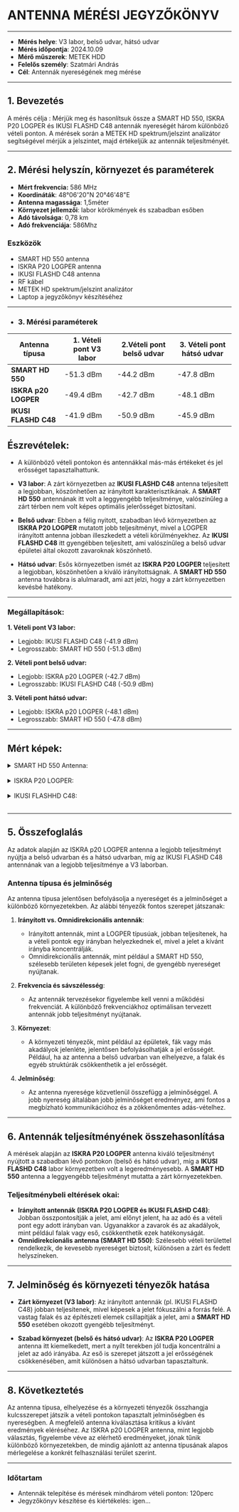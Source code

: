 # ANTENNA MÉRÉSI JEGYZŐKÖNYV
---
- **Mérés helye**: V3 labor, belső udvar, hátsó udvar
- **Mérés időpontja**: 2024.10.09
- **Mérő műszerek**:  METEK HDD
- **Felelős személy**: Szatmári András
- **Cél**: Antennák nyereségének meg mérése
---

## 1. **Bevezetés**
A mérés célja :
Mérjük meg és hasonlítsuk össze a SMART HD 550, ISKRA P20 LOGPER és IKUSI FLASHD C48 antennák nyereségét három különböző vételi ponton. A mérések során a METEK HD spektrum/jelszint analizátor segítségével mérjük a jelszintet, majd értékeljük az antennák teljesítményét.

---

## 2. **Mérési helyszín, környezet és paraméterek**

- **Mért frekvencia:** 586 MHz
- **Koordináták**: 48°06'20"N 20°46'48"E
- **Antenna magassága**: 1,5méter
- **Környezet jellemzői**: labor körökmények és szabadban esőben
- **Adó távolsága**: 0,78 km
- **Adó frekvenciája**: 586Mhz

### Eszközök
- SMART HD 550 antenna
- ISKRA P20 LOGPER antenna
- IKUSI FLASHD C48 antenna
- RF kábel
- METEK HD spektrum/jelszint analizátor
- Laptop a jegyzőkönyv készítéséhez

---

- ### 3. **Mérési paraméterek**


| Antenna típusa |1. Vételi pont V3 labor |2.Vételi pont belső udvar | 3. Vételi pont hátsó udvar|
|-----------------------|-------------|-----------|------------|
| **SMART HD 550**      | -51.3 dBm   | -44.2 dBm | -47.8 dBm  |
| **ISKRA p20 LOGPER**  | -49.4 dBm   | -42.7 dBm | -48.1 dBm  |
| **IKUSI FLASHD C48**  | -41.9 dBm   | -50.9 dBm | -45.9 dBm  |

## Észrevételek:
- A különböző vételi pontokon és antennákkal más-más értékeket és jel erősséget tapasztalhattunk.
  
- **V3 labor**: A zárt környezetben az **IKUSI FLASHD C48** antenna teljesített a legjobban, köszönhetően az irányított karakterisztikának. A **SMART HD 550** antennának itt volt a leggyengébb teljesítménye, valószínűleg a zárt térben nem volt képes optimális jelerősséget biztosítani.
  
- **Belső udvar**: Ebben a félig nyitott, szabadban lévő környezetben az **ISKRA P20 LOGPER** mutatott jobb teljesítményt, mivel a LOGPER irányított antenna jobban illeszkedett a vételi körülményekhez. Az **IKUSI FLASHD C48** itt gyengébben teljesített, ami valószínűleg a belső udvar épületei által okozott zavaroknak köszönhető.

- **Hátsó udvar**:  Esős környezetben ismét az **ISKRA P20 LOGPER** teljesített a legjobban, köszönhetően a kiváló irányítottságnak. A **SMART HD 550** antenna továbbra is alulmaradt, ami azt jelzi, hogy a zárt környezetben kevésbé hatékony.
  
---

### Megállapítások:
**1. Vételi pont V3 labor:**

- Legjobb: IKUSI FLASHD C48 (-41.9 dBm)
- Legrosszabb: SMART HD 550 (-51.3 dBm)

**2. Vételi pont belső udvar:**

- Legjobb: ISKRA p20 LOGPER (-42.7 dBm)
- Legrosszabb: IKUSI FLASHD C48 (-50.9 dBm)

**3. Vételi pont hátsó udvar:**

- Legjobb: ISKRA p20 LOGPER (-48.1 dBm)
- Legrosszabb: SMART HD 550 (-47.8 dBm)

---

## Mért képek:
<details>
    <summary>SMART HD 550 Antenna:</summary>
   
   **SMART HD 550**
    <img src="https://raw.githubusercontent.com/1SzatmariAndras6/TAVKOZLES2/refs/heads/main/JEGYZOKONYV/ANTENNAK/its_snapshot_0010.bmp"/>
    <img src="https://raw.githubusercontent.com/1SzatmariAndras6/TAVKOZLES2/refs/heads/main/JEGYZOKONYV/ANTENNAK/its_snapshot_0019.bmp"/>
    <img src="https://raw.githubusercontent.com/1SzatmariAndras6/TAVKOZLES2/refs/heads/main/JEGYZOKONYV/ANTENNAK/its_snapshot_0017.bmp"/>
    
---

</details>

<br>


<details>
    <summary>ISKRA P20 LOGPER:</summary>
   
   **SISKRA P20 LOGPER**
    <img src="https://raw.githubusercontent.com/1SzatmariAndras6/TAVKOZLES2/refs/heads/main/JEGYZOKONYV/ANTENNAK/its_snapshot_0015.bmp"/>
    <img src="https://raw.githubusercontent.com/1SzatmariAndras6/TAVKOZLES2/refs/heads/main/JEGYZOKONYV/ANTENNAK/its_snapshot_0021.bmp"/>
    <img src="https://raw.githubusercontent.com/1SzatmariAndras6/TAVKOZLES2/refs/heads/main/its_snapshot_0007.bmp"/>
    
---

</details>

<br>

<details>
    <summary>IKUSI FLASHHD C48:</summary>
   
   **IKUSI FLASHD C48**
    <img src="https://raw.githubusercontent.com/1SzatmariAndras6/TAVKOZLES2/refs/heads/main/JEGYZOKONYV/ANTENNAK/its_snapshot_0009.bmp"/>
    <img src="https://raw.githubusercontent.com/1SzatmariAndras6/TAVKOZLES2/refs/heads/main/JEGYZOKONYV/ANTENNAK/its_snapshot_0010.bmp"/>
    <img src="https://raw.githubusercontent.com/1SzatmariAndras6/TAVKOZLES2/refs/heads/main/its_snapshot_0006.bmp"/>
    
---

</details>

<br>

---

## 5. Összefoglalás
Az adatok alapján az ISKRA p20 LOGPER antenna a legjobb teljesítményt nyújtja a belső udvarban és a hátsó udvarban, míg az IKUSI FLASHD C48 antennának van a legjobb teljesítménye a V3 laborban.

### Antenna típusa és jelminőség

Az antenna típusa jelentősen befolyásolja a nyereséget és a jelminőséget a különböző környezetekben. Az alábbi tényezők fontos szerepet játszanak:

1. **Irányított vs. Omnidirekcionális antennák**:
   - Irányított antennák, mint a LOGPER típusúak, jobban teljesítenek, ha a vételi pontok egy irányban helyezkednek el, mivel a jelet a kívánt irányba koncentrálják.
   - Omnidirekcionális antennák, mint például a SMART HD 550, szélesebb területen képesek jelet fogni, de gyengébb nyereséget nyújtanak.

2. **Frekvencia és sávszélesség**:
   - Az antennák tervezésekor figyelembe kell venni a működési frekvenciát. A különböző frekvenciákhoz optimálisan tervezett antennák jobb teljesítményt nyújtanak.

3. **Környezet**:
   - A környezeti tényezők, mint például az épületek, fák vagy más akadályok jelenléte, jelentősen befolyásolhatják a jel erősségét. Például, ha az antenna a belső udvarban van elhelyezve, a falak és egyéb struktúrák csökkenthetik a jel erősségét.

4. **Jelminőség**:
   - Az antenna nyeresége közvetlenül összefügg a jelminőséggel. A jobb nyereség általában jobb jelminőséget eredményez, ami fontos a megbízható kommunikációhoz és a zökkenőmentes adás-vételhez.

 ---
  
## 6. Antennák teljesítményének összehasonlítása

A mérések alapján az **ISKRA P20 LOGPER** antenna kiváló teljesítményt nyújtott a szabadban lévő pontokon (belső és hátsó udvar), míg a **IKUSI FLASHD C48** labor környezetben volt a legeredményesebb. A **SMART HD 550** antenna a leggyengébb teljesítményt mutatta a zárt környezetekben.

### Teljesítménybeli eltérések okai:
- **Irányított antennák (ISKRA P20 LOGPER és IKUSI FLASHD C48)**: Jobban összpontosítják a jelet, ami előnyt jelent, ha az adó és a vételi pont egy adott irányban van. Ugyanakkor a zavarok és az akadályok, mint például falak vagy eső, csökkenthetik ezek hatékonyságát.
- **Omnidirekcionális antenna (SMART HD 550)**: Szélesebb vételi területtel rendelkezik, de kevesebb nyereséget biztosít, különösen a zárt és fedett helyszíneken.

---

## 7. Jelminőség és környezeti tényezők hatása

- **Zárt környezet (V3 labor)**: Az irányított antennák (pl. IKUSI FLASHD C48) jobban teljesítenek, mivel képesek a jelet fókuszálni a forrás felé. A vastag falak és az építészeti elemek csillapítják a jelet, ami a **SMART HD 550** esetében okozott gyengébb teljesítményt.
  
- **Szabad környezet (belső és hátsó udvar)**: Az **ISKRA P20 LOGPER** antenna itt kiemelkedett, mert a nyílt terekben jól tudja koncentrálni a jelet az adó irányába. Az eső is szerepet játszott a jel erősségének csökkenésében, amit különösen a hátsó udvarban tapasztaltunk.

---

## 8. Következtetés

Az antenna típusa, elhelyezése és a környezeti tényezők összhangja kulcsszerepet játszik a vételi pontokon tapasztalt jelminőségben és nyereségben. A megfelelő antenna kiválasztása kritikus a kívánt eredmények eléréséhez. Az ISKRA p20 LOGPER antenna, mint legjobb választás, figyelembe véve az elérhető eredményeket, jónak tűnik különböző környezetekben, de mindig ajánlott az antenna típusának alapos mérlegelése a konkrét felhasználási terület szerint.

---

### Időtartam
- Antennák telepítése és mérések mindhárom vételi ponton: 120perc
- Jegyzőkönyv készítése és kiértékelés: igen...


